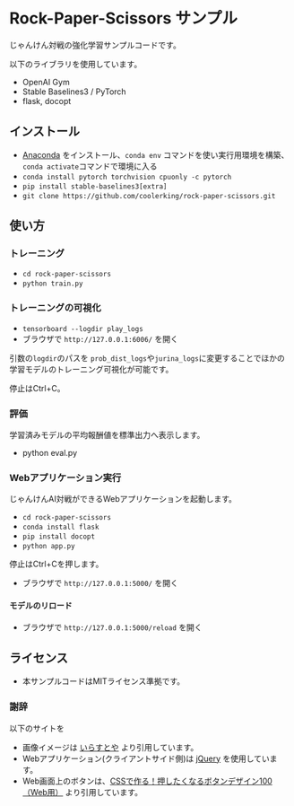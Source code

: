 # Rock-Paper-Scissors サンプル

じゃんけん対戦の強化学習サンプルコードです。

以下のライブラリを使用しています。

* OpenAI Gym
* Stable Baselines3 / PyTorch
* flask, docopt

## インストール

* [Anaconda](https://www.anaconda.com/products/individual) をインストール、`conda env` コマンドを使い実行用環境を構築、`conda activate`コマンドで環境に入る
* `conda install pytorch torchvision cpuonly -c pytorch`
* `pip install stable-baselines3[extra]`
* `git clone https://github.com/coolerking/rock-paper-scissors.git`

## 使い方

### トレーニング

* `cd rock-paper-scissors`
* `python train.py`

### トレーニングの可視化

* `tensorboard --logdir play_logs`
* ブラウザで `http://127.0.0.1:6006/` を開く

引数の`logdir`のパスを `prob_dist_logs`や`jurina_logs`に変更することでほかの学習モデルのトレーニング可視化が可能です。

停止はCtrl+C。

### 評価

学習済みモデルの平均報酬値を標準出力へ表示します。

* python eval.py

### Webアプリケーション実行

じゃんけんAI対戦ができるWebアプリケーションを起動します。

* `cd rock-paper-scissors`
* `conda install flask`
* `pip install docopt`
* `python app.py`

停止はCtrl+Cを押します。

* ブラウザで `http://127.0.0.1:5000/` を開く

#### モデルのリロード

* ブラウザで `http://127.0.0.1:5000/reload` を開く

## ライセンス

* 本サンプルコードはMITライセンス準拠です。

### 謝辞

以下のサイトを

* 画像イメージは [いらすとや](https://www.irasutoya.com) より引用しています。
* Webアプリケーション(クライアントサイド側)は [jQuery](https://jquery.com/) を使用しています。
* Web画面上のボタンは、[CSSで作る！押したくなるボタンデザイン100（Web用）](https://saruwakakun.com/html-css/reference/buttons) より引用しています。
